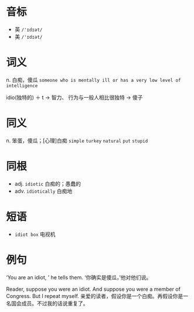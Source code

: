 # 音标

- 英 `/'ɪdɪət/`
- 美 `/'ɪdɪət/`

# 词义

n. 白痴，傻瓜
`someone who is mentally ill or has a very low level of intelligence`



idio(独特的) ＋ t → 智力、 行为与一般人相比很独特 → 傻子

# 同义

n. 笨蛋，傻瓜；[心理]白痴
`simple` `turkey` `natural` `put` `stupid`

# 同根

- adj. `idiotic` 白痴的；愚蠢的
- adv. `idiotically` 白痴地

# 短语

- `idiot box` 电视机

# 例句

‘You are an idiot, ’ he tells them.
‘你确实是傻瓜，’他对他们说。

Reader, suppose you were an idiot. And suppose you were a member of Congress. But I repeat myself.
亲爱的读者，假设你是一个白痴。再假设你是一名国会成员。不过我的话说重复了。


